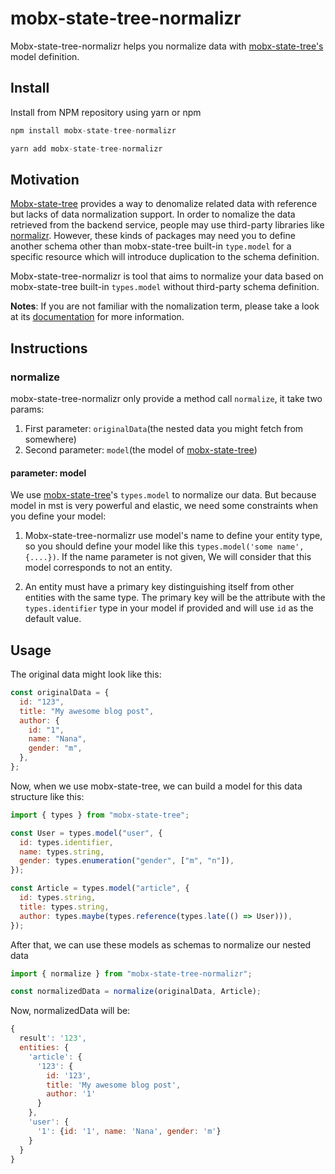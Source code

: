 # mobx-state-tree-normalizr

Mobx-state-tree-normalizr helps you normalize data with [mobx-state-tree's](https://github.com/mobxjs/mobx-state-tree) model definition.

## Install

Install from NPM repository using yarn or npm

```javascript
npm install mobx-state-tree-normalizr
```

```javascript
yarn add mobx-state-tree-normalizr
```

## Motivation

[Mobx-state-tree](https://github.com/mobxjs/mobx-state-tree) provides a way to denomalize related data with reference but lacks of data normalization support. In order to nomalize the data retrieved from the backend service, people may use third-party libraries like [normalizr](https://github.com/paularmstrong/normalizr). However, these kinds of packages may need you to define another schema other than mobx-state-tree built-in `type.model` for a specific resource which will introduce duplication to the schema definition.

Mobx-state-tree-normalizr is tool that aims to normalize your data based on mobx-state-tree built-in `types.model` without third-party schema definition.

**Notes**: If you are not familiar with the nomalization term, please take a look at its [documentation](https://github.com/paularmstrong/normalizr) for more information.

## Instructions

### normalize

mobx-state-tree-normalizr only provide a method call `normalize`, it take two params:

1. First parameter: `originalData`(the nested data you might fetch from somewhere)
2. Second parameter: `model`(the model of [mobx-state-tree](https://github.com/mobxjs/mobx-state-tree))

#### parameter: model

We use [mobx-state-tree](https://github.com/mobxjs/mobx-state-tree)'s `types.model` to normalize our data. But because model in mst is very powerful and elastic, we need some constraints when you define your model:

1. Mobx-state-tree-normalizr use model's name to define your entity type, so you should define your model like this `types.model('some name', {....})`. If the name parameter is not given, We will consider that this model corresponds to not an entity.

2. An entity must have a primary key distinguishing itself from other entities with the same type. The primary key will be the attribute with the `types.identifier` type in your model if provided and will use `id` as the default value.

## Usage

The original data might look like this:

```javascript
const originalData = {
  id: "123",
  title: "My awesome blog post",
  author: {
    id: "1",
    name: "Nana",
    gender: "m",
  },
};
```

Now, when we use mobx-state-tree, we can build a model for this data structure like this:

```javascript
import { types } from "mobx-state-tree";

const User = types.model("user", {
  id: types.identifier,
  name: types.string,
  gender: types.enumeration("gender", ["m", "n"]),
});

const Article = types.model("article", {
  id: types.string,
  title: types.string,
  author: types.maybe(types.reference(types.late(() => User))),
});
```

After that, we can use these models as schemas to normalize our nested data

```javascript
import { normalize } from "mobx-state-tree-normalizr";

const normalizedData = normalize(originalData, Article);
```

Now, normalizedData will be:

```javascript
{
  result': '123',
  entities: {
    'article': {
      '123': {
        id: '123',
        title: 'My awesome blog post',
        author: '1'
      }
    },
    'user': {
      '1': {id: '1', name: 'Nana', gender: 'm'}
    }
  }
}
```
